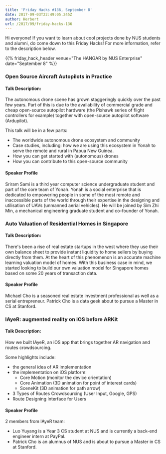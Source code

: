 ```yaml
---
title: 'Friday Hacks #136, September 8'
date: 2017-09-03T22:49:05.245Z
author: Herbert
url: /2017/09/friday-hacks-136
---
```


Hi everyone! If you want to learn about cool projects done by NUS students and alumni, do come down to this Friday Hacks! For more information, refer to the description below.

{{% friday_hack_header venue="The HANGAR by NUS Enterprise" date="September 8" %}}

### Open Source Aircraft Autopilots in Practice

#### Talk Description:

The autonomous drone scene has grown staggeringly quickly over the past few years. Part of this is due to the availability of commercial grade and cheap open-source autopilot hardware (the Pixhawk series of flight controllers for example) together with open-source autopilot software (Ardupilot).

This talk will be in a few parts:

- The worldwide autonomous drone ecosystem and community
- Case studies, including: how we are using this ecosystem in Yonah to serve the remote and rural in Papua New Guinea.
- How you can get started with (autonomous) drones
- How you can contribute to this open-source community

#### Speaker Profile

Sriram Sami is a third year computer science undergraduate student and part of the core team of Yonah. Yonah is a social enterprise that is dedicated to empowering people in some of the most remote and inaccessible parts of the world through their expertise in the designing and utilisation of UAVs (unmanned aerial vehicles). He will be joined by Sim Zhi Min, a mechanical engineering graduate student and co-founder of Yonah.

### Auto Valuation of Residential Homes in Singapore

#### Talk Description:

There's been a rise of real estate startups in the west where they use their own balance sheet to provide instant liquidity to home sellers by buying directly from them. At the heart of this phenomenon is an accurate machine learning valuation model of homes. With this business case in mind, we started looking to build our own valuation model for Singapore homes based on some 20 years of transaction data.

#### Speaker Profile

Michael Cho is a seasoned real estate investment professional as well as a serial entrepreneur. Patrick Cho is a data geek about to pursue a Master in CS at Stanford.

### lAyeR: augmented reality on iOS before ARKit

#### Talk Description:

How we built lAyeR, an iOS app that brings together AR navigation and routes crowdsourcing.

Some highlights include:

- the general idea of AR implementation
- the implementation on iOS platform:
  - Core Motion (monitor the device orientation)
  - Core Animation (3D animation for point of interest cards)
  - SceneKit (3D animation for path arrow)
- 3 Types of Routes Crowdsourcing (User Input, Google, GPS)
- Route Designing Interface for Users

#### Speaker Profile

2 members from lAyeR team:

- Luo Yuyang is a Year 3 CS student at NUS and is currently a back-end engineer intern at PayPal.
- Patrick Cho is an alumnus of NUS and is about to pursue a Master in CS at Stanford.
